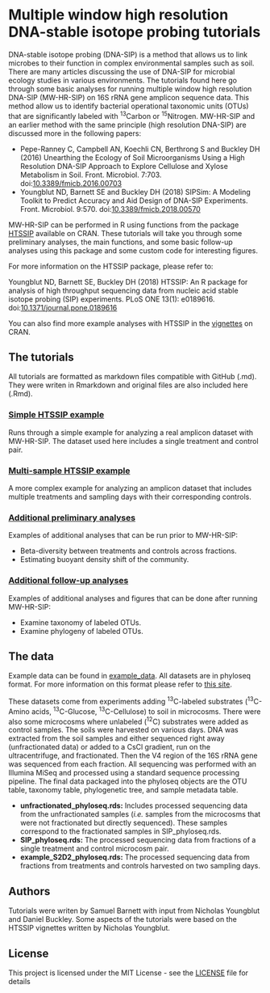 # Multiple window high resolution DNA-stable isotope probing tutorials

DNA-stable isotope probing (DNA-SIP) is a method that allows us to link microbes to their function in complex environmental samples such as soil. There are many articles discussing the use of DNA-SIP
for microbial ecology studies in various environments. The tutorials found here go through some basic analyses for running multiple window high resolution DNA-SIP (MW-HR-SIP) on 16S rRNA gene amplicon sequence data.
This method allow us to identify bacterial operational taxonomic units (OTUs) that are significantly labeled with <sup>13</sup>Carbon or <sup>15</sup>Nitrogen.
MW-HR-SIP and an earlier method with the same principle (high resolution DNA-SIP) are discussed more in the following papers:

* Pepe-Ranney C, Campbell AN, Koechli CN, Berthrong S and Buckley DH (2016) 
Unearthing the Ecology of Soil Microorganisms Using a High Resolution DNA-SIP Approach to Explore Cellulose and Xylose Metabolism in Soil. 
Front. Microbiol. 7:703. doi:[10.3389/fmicb.2016.00703](https://doi.org/10.3389/fmicb.2016.00703)
* Youngblut ND, Barnett SE and Buckley DH (2018) 
SIPSim: A Modeling Toolkit to Predict Accuracy and Aid Design of DNA-SIP Experiments. 
Front. Microbiol. 9:570. doi:[10.3389/fmicb.2018.00570](https://doi.org/10.3389/fmicb.2018.00570)

MW-HR-SIP can be performed in R using functions from the package [HTSSIP](https://cran.r-project.org/web/packages/HTSSIP/index.html)
available on CRAN. These tutorials will take you through some preliminary analyses, the main functions, and some basic follow-up analyses using this package and some custom code for interesting figures.

For more information on the HTSSIP package, please refer to:

Youngblut ND, Barnett SE, Buckley DH (2018) 
HTSSIP: An R package for analysis of high throughput sequencing data from nucleic acid stable isotope probing (SIP) experiments. 
PLoS ONE 13(1): e0189616. doi:[10.1371/journal.pone.0189616](https://doi.org/10.1371/journal.pone.0189616) 

You can also find more example analyses with HTSSIP in the [vignettes](https://cran.r-project.org/web/packages/HTSSIP/vignettes/HTSSIP_intro.html) on CRAN.

## The tutorials

All tutorials are formatted as markdown files compatible with GitHub (.md). They were writen in Rmarkdown and original files are also included here (.Rmd).

### [Simple HTSSIP example](Chapter_Examples.md)
Runs through a simple example for analyzing a real amplicon dataset with MW-HR-SIP.
The dataset used here includes a single treatment and control pair.

### [Multi-sample HTSSIP example](HRSIP_multiple_samples.md)
A more complex example for analyzing an amplicon dataset that includes multiple treatments and sampling days with their corresponding controls.

### [Additional preliminary analyses](addl_prelim_analyses.md)
Examples of additional analyses that can be run prior to MW-HR-SIP:

* Beta-diversity between treatments and controls across fractions.
* Estimating buoyant density shift of the community.

### [Additional follow-up analyses](addl_further_analyses.md)
Examples of additional analyses and figures that can be done after running MW-HR-SIP:

* Examine taxonomy of labeled OTUs.
* Examine phylogeny of labeled OTUs.
 
## The data

Example data can be found in [example_data](example_data/).
All datasets are in phyloseq format. For more information on this format please refer to [this site](https://joey711.github.io/phyloseq/).

These datasets come from experiments adding <sup>13</sup>C-labeled substrates 
(<sup>13</sup>C-Amino acids, <sup>13</sup>C-Glucose, <sup>13</sup>C-Cellulose) 
to soil in microcosms. There were also some microcosms where unlabeled (<sup>12</sup>C)
substrates were added as control samples. The soils were harvested on various days. DNA was extracted
from the soil samples and either sequenced right away (unfractionated data) or added to a CsCl gradient,
run on the ultracentrifuge, and fractionated. Then the V4 region of the 16S rRNA gene was sequenced
from each fraction. All sequencing was performed with an Illumina MiSeq and processed using a standard sequence processing pipeline. 
The final data packaged into the phyloseq objects are the OTU table, taxonomy table, phylogenetic tree, and sample metadata table.

* **unfractionated_phyloseq.rds:** Includes processed sequencing data from the unfractionated samples (*i.e.* samples from the microcosms that were not fractionated but directly sequenced). These samples correspond to the fractionated samples in SIP_phyloseq.rds.  
* **SIP_phyloseq.rds:** The processed sequencing data from fractions of a single treatment and control microcosm pair.
* **example_S2D2_phyloseq.rds:** The processed sequencing data from fractions from treatments and controls harvested on two sampling days.

## Authors
Tutorials were writen by Samuel Barnett with input from Nicholas Youngblut
and Daniel Buckley. Some aspects of the tutorials were based on the HTSSIP
vignettes written by Nicholas Youngblut.

## License
This project is licensed under the MIT License - see the [LICENSE](LICENSE) file for details

